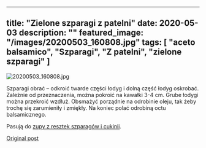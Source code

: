 
---
title: "Zielone szparagi z patelni"
date: 2020-05-03
description: ""
featured_image: "/images/20200503_160808.jpg"
tags: [ "aceto balsamico", "Szparagi", "Z patelni", "zielone szparagi" ]
---

<!-- Number 31 -->

![20200503_160808.jpg](/statystycznakuchnia/images/20200503_160808.jpg)

Szparagi obrać – odkroić twarde części łodyg i dolną część łodyg oskrobać. Zależnie od przeznaczenia, można pokroić na kawałki 3-4 cm. Grube łodygi można przekroić wzdłuż. Obsmażyć porządnie na odrobinie oleju, tak żeby trochę się zarumieniły i zmiękły. Na koniec polać odrobiną octu balsamicznego.

Pasują do [zupy z resztek szparagów i cukinii](https://statystycznakuchnia.wordpress.com/2020/05/03/zielone-szparagi-z-patelni/).



[Original post](https://statystycznakuchnia.wordpress.com/2020/05/03/zielone-szparagi-z-patelni/)


